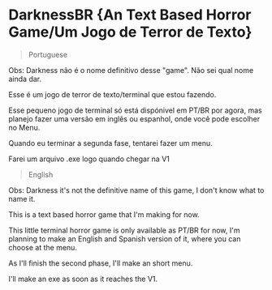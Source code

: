 # DarknessBR {An Text Based Horror Game/Um Jogo de Terror de Texto}

>Portuguese

Obs: Darkness não é o nome definitivo desse "game". Não sei qual nome ainda dar.

Esse é um jogo de terror de texto/terminal que estou fazendo. 

Esse pequeno jogo de terminal só está dispónivel em PT/BR por agora, mas planejo fazer uma versão em inglês ou espanhol, onde você pode escolher no Menu.

Quando eu terminar a segunda fase, tentarei fazer um menu.

Farei um arquivo .exe logo quando chegar na V1

>English

Obs: Darkness it's not the definitive name of this game, I don't know what to name it.

This is a text based horror game that I'm making for now. 

This little terminal horror game is only available as PT/BR for now, I'm planning to make an English and Spanish version of it, where you can choose at the menu.

As I'll finish the second phase, I'll make an short menu.

I'll make an exe as soon as it reaches the V1.
